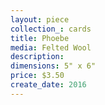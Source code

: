 ```yaml
---
layout: piece
collection_: cards
title: Phoebe
media: Felted Wool
description:
dimensions: 5" x 6"
price: $3.50
create_date: 2016
---
```

